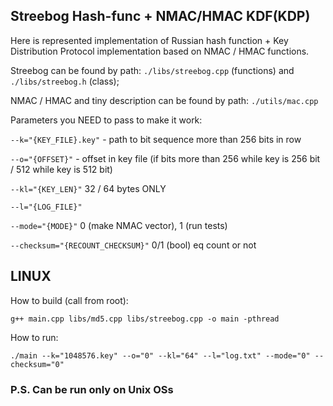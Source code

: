 ## Streebog Hash-func + NMAC/HMAC KDF(KDP)

Here is represented implementation of Russian hash function + Key Distribution Protocol implementation based on NMAC / HMAC functions.

Streebog can be found by path: `./libs/streebog.cpp` (functions) and `./libs/streebog.h` (class);

NMAC / HMAC and tiny description can be found by path: `./utils/mac.cpp`

Parameters you NEED to pass to make it work:

`--k="{KEY_FILE}.key"` - path to bit sequence more than 256 bits in row

`--o="{OFFSET}"` - offset in key file (if bits more than 256 while key is 256 bit / 512 while key is 512 bit)

`--kl="{KEY_LEN}"` 32 / 64 bytes ONLY

`--l="{LOG_FILE}"`

`--mode="{MODE}"` 0 (make NMAC vector), 1 (run tests)

`--checksum="{RECOUNT_CHECKSUM}"` 0/1 (bool) eq count or not

## LINUX

How to build (call from root):

```
g++ main.cpp libs/md5.cpp libs/streebog.cpp -o main -pthread
```

How to run:

```
./main --k="1048576.key" --o="0" --kl="64" --l="log.txt" --mode="0" --checksum="0"
```
### P.S. Can be run only on Unix OSs
